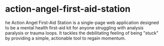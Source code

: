 # action-angel-first-aid-station
he Action Angel First-Aid Station is a single-page web application designed to be a mental health first-aid kit for anyone struggling with analysis paralysis or trauma loops. It tackles the debilitating feeling of being "stuck" by providing a simple, actionable tool to regain momentum.
